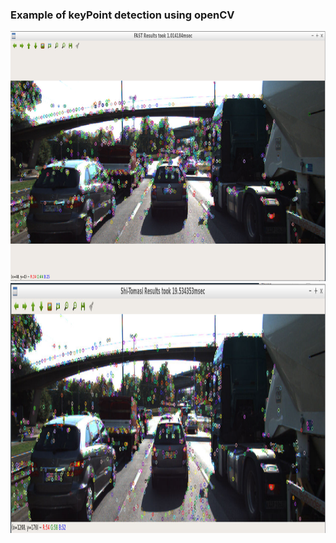 ### Example of keyPoint detection using openCV

<img src="media/FAST_detector.PNG" width="700" height="400" />
<img src="media/Shi-Tomasi_detector.PNG" width="700" height="400" />
